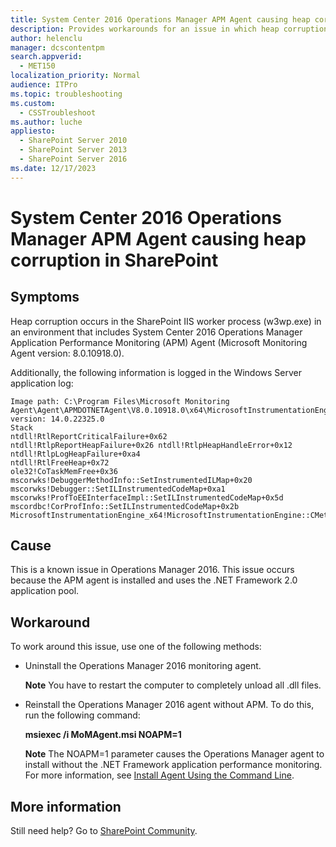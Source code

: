 ```yaml
---
title: System Center 2016 Operations Manager APM Agent causing heap corruption in SharePoint
description: Provides workarounds for an issue in which heap corruption occurs in SharePoint because of System Center 2016 Operations Manager APM Agent.
author: helenclu
manager: dcscontentpm
search.appverid: 
  - MET150
localization_priority: Normal
audience: ITPro
ms.topic: troubleshooting
ms.custom: 
  - CSSTroubleshoot
ms.author: luche
appliesto: 
  - SharePoint Server 2010
  - SharePoint Server 2013
  - SharePoint Server 2016
ms.date: 12/17/2023
---
```


# System Center 2016 Operations Manager APM Agent causing heap corruption in SharePoint  

## Symptoms  

Heap corruption occurs in the SharePoint IIS worker process (w3wp.exe) in an environment that includes System Center 2016 Operations Manager Application Performance Monitoring (APM) Agent (Microsoft Monitoring Agent version: 8.0.10918.0).

Additionally, the following information is logged in the Windows Server application log:  

```
Image path: C:\Program Files\Microsoft Monitoring Agent\Agent\APMDOTNETAgent\V8.0.10918.0\x64\MicrosoftInstrumentationEngine_x64.dllFile version: 14.0.22325.0  
Stack  
ntdll!RtlReportCriticalFailure+0x62   
ntdll!RtlpReportHeapFailure+0x26 ntdll!RtlpHeapHandleError+0x12   
ntdll!RtlpLogHeapFailure+0xa4   
ntdll!RtlFreeHeap+0x72   
ole32!CoTaskMemFree+0x36 mscorwks!DebuggerMethodInfo::SetInstrumentedILMap+0x20 mscorwks!Debugger::SetILInstrumentedCodeMap+0xa1 mscorwks!ProfToEEInterfaceImpl::SetILInstrumentedCodeMap+0x5d mscordbc!CorProfInfo::SetILInstrumentedCodeMap+0x2b MicrosoftInstrumentationEngine_x64!MicrosoftInstrumentationEngine::CMethodInfo::ApplyFinalInstrumentation+0x19c   
```

## Cause   

This is a known issue in Operations Manager 2016. This issue occurs because the APM agent is installed and uses the .NET Framework 2.0 application pool.   

## Workaround  

To work around this issue, use one of the following methods:  

- Uninstall the Operations Manager 2016 monitoring agent.  

  **Note** You have to restart the computer to completely unload all .dll files.   

- Reinstall the Operations Manager 2016 agent without APM. To do this, run the following command:

  **msiexec /i MoMAgent.msi NOAPM=1**

  **Note** The NOAPM=1 parameter causes the Operations Manager agent to install without the .NET Framework application performance monitoring. For more information, see [Install Agent Using the Command Line](/previous-versions/system-center/system-center-2012-R2/hh230736(v=sc.12)?f=255&MSPPError=-2147217396).  

## More information  

Still need help? Go to [SharePoint Community](https://techcommunity.microsoft.com/t5/sharepoint/ct-p/SharePoint).

